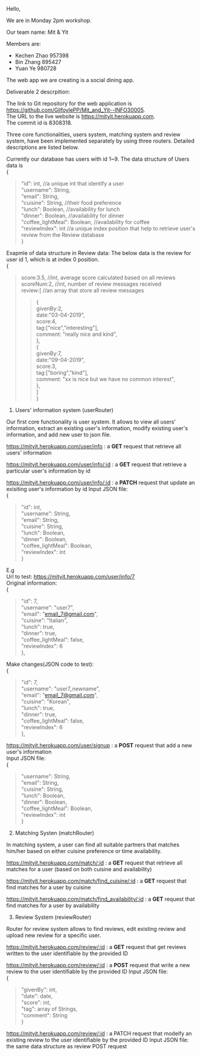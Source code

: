Hello,

We are in Monday 2pm workshop. 

Our team name: Mit & Yit

Members are:  
* Kechen Zhao 957398  
* Bin Zhang   895427  
* Yuan Ye     980728  

The web app we are creating is a social dining app.

Deliverable 2 descrpition:

The link to Git repository for the web application is https://github.com/GilfoylePP/Mit_and_Yit--INFO30005.  
The URL to the live website is https://mityit.herokuapp.com.  
The commit id is 8308318.  


Three core functionalities, users system, matching system and review system, have been implemented separately by using three routers. Detailed descriptions are listed below. 

Currently our database has users with id 1~9. The data structure of Users data is  
{  
> "id": int,  //a unique int that identify a user  
  "username": String,  
  "email": String,  
  "cuisine": String, //their food preference  
  "lunch": Boolean, //availability for lunch   
  "dinner": Boolean, //availability for dinner  
  "coffee_lightMeal": Boolean, //availability for coffee  
  "reviewIndex": int //a unique index position that help to retrieve user's review from the Review database  
}  

Exapmle of data structure in Review data: The below data is the review for user id 1, which is at index 0 position.   
{  
> score:3.5, //int, average score calculated based on all reviews  
  scoreNum:2, //int, number of review messages received  
  review:[ //an array that store all review messages  
>>  {  
                givenBy:2,  
                date:"03-04-2019",  
                score:4,  
                tag:["nice","interesting"],  
                comment: "really nice and kind",  
            },  
            {  
                givenBy:7,  
                date:"09-04-2019",  
                score:3,  
                tag:["boring","kind"],  
                comment: "xx is nice but we have no common interest",  
            },  
        ]  
    }  


1. Users' information system (userRouter)

Our first core functionality is user system. It allows to view all users’ information, extract an existing user's information, modify existing user's information, and add new user to json file.  

https://mityit.herokuapp.com/user/info : a **GET** request that retrieve all users' information

https://mityit.herokuapp.com/user/info/:id : a **GET** request that retrieve a particular user's information by id

https://mityit.herokuapp.com/user/info/:id : a **PATCH** request that update an exisiting user's information by id
Input JSON file:  
{  
> "id": int,  
  "username": String,  
  "email": String,  
  "cuisine": String,  
  "lunch": Boolean,  
  "dinner": Boolean,  
  "coffee_lightMeal": Boolean,  
  "reviewIndex": int  
}  

E.g  
Url to test: https://mityit.herokuapp.com/user/info/7  
Original information:  
{  
> "id": 7,  
  "username": "user7",  
  "email": "email_7@gmail.com",  
  "cuisine": "Italian",  
  "lunch": true,  
  "dinner": true,  
  "coffee_lightMeal": false,  
  "reviewIndex": 6  
},  

Make changes(JSON code to test):   
{   
> "id": 7,  
  "username": "user7_newname",  
  "email": "email_7@gmail.com",  
  "cuisine": "Korean",  
  "lunch": true,  
  "dinner": true,  
  "coffee_lightMeal": false,  
  "reviewIndex": 6  
},  

    
https://mityit.herokuapp.com/user/signup : a **POST** request that add a new user's information  
Input JSON file:   
{  
> "username": String,  
  "email": String,  
  "cuisine": String,  
  "lunch": Boolean,  
  "dinner": Boolean,  
  "coffee_lightMeal": Boolean,  
  "reviewIndex": int  
}  


2. Matching Systen (matchRouter)

In matching system, a user can find all suitable partners that matches him/her based on either cuisine preference or time availability.

https://mityit.herokuapp.com/match/:id : a **GET** request that retrieve all matches for a user (based on both cuisine and availability)

https://mityit.herokuapp.com/match/find_cuisine/:id : a **GET** request that find matches for a user by cuisine 

https://mityit.herokuapp.com/match/find_availability/:id : a **GET** request that find matches for a user by availability  

  
3. Review System (reviewRouter)

Router for review system allows to find reviews, edit existing review and upload new review for a specific user.

https://mityit.herokuapp.com/review/:id : a **GET** request that get reviews written to the user identifiable by the provided ID

https://mityit.herokuapp.com/review/:id : a **POST** request that write a new review to the user identifiable by the provided ID 
Input JSON file:   
{  
> "givenBy": int,  
  "date": date,  
  "score": int,  
  "tag": array of Strings,  
  "comment": String  
}

https://mityit.herokuapp.com/review/:id : a PATCH request that modeify an existing review to the user identifiable by the provided ID 
Input JSON file: the same data structure as review POST request

